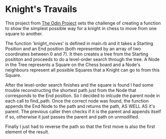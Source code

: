# Knight's Travails

This project from [The Odin Project](https://www.theodinproject.com/courses/ruby-programming/lessons/data-structures-and-algorithms?ref=lnav)
sets the challenge of creating a function to show the simplest possible way for
a knight in chess to move from one square to another.

The function 'knight_moves' is defined in main.rb and it takes a
Starting Position and an End position (both represented by an array
of two coordinates between 0 and 7). It then creates a tree from the
Starting posititon and proceeds to do a level-order search through
the tree. A Node in the Tree represents a Square on the Chess board
and a Node's neighbours represent all possible Squares that a Knight
can go to from this Square.

After the level-order search finishes and the square is found I had
some trouble reconstructing the shortest path just from the Node
that corresponds to the End position. So I decided to inlcude the
parent node in each call to find_path. Once the correct node was
found, the function appends the End Node to the path and returns the
path, AS WELL AS it's parent. The previous caller then checks if it
is the parent and appends itself if so, otherwise it just passes the
parent and path on unmodified.

Finally I just had to reverse the path so that the first move is
also the first element of the result.

